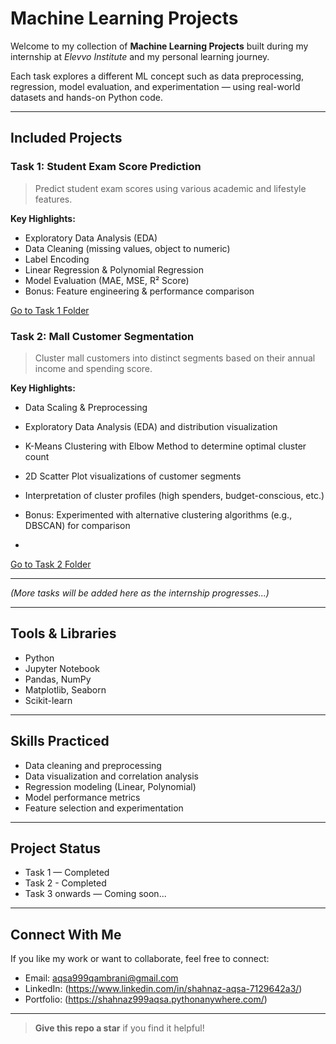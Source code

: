 #  Machine Learning Projects

Welcome to my collection of **Machine Learning Projects** built during my internship at *Elevvo Institute* and my personal learning journey.

Each task explores a different ML concept such as data preprocessing, regression, model evaluation, and experimentation — using real-world datasets and hands-on Python code.

---

##  Included Projects

###  Task 1: Student Exam Score Prediction

> Predict student exam scores using various academic and lifestyle features.

**Key Highlights:**
- Exploratory Data Analysis (EDA)
- Data Cleaning (missing values, object to numeric)
- Label Encoding
- Linear Regression & Polynomial Regression
- Model Evaluation (MAE, MSE, R² Score)
- Bonus: Feature engineering & performance comparison

 [Go to Task 1 Folder](./StudentScorePrediction)

### Task 2: Mall Customer Segmentation
> Cluster mall customers into distinct segments based on their annual income and spending score.

**Key Highlights:**

- Data Scaling & Preprocessing

- Exploratory Data Analysis (EDA) and distribution visualization

- K-Means Clustering with Elbow Method to determine optimal cluster count

- 2D Scatter Plot visualizations of customer segments

- Interpretation of cluster profiles (high spenders, budget-conscious, etc.)

- Bonus: Experimented with alternative clustering algorithms (e.g., DBSCAN) for comparison
- 
 [Go to Task 2 Folder](./MallCustomerSegmentation)

---

*(More tasks will be added here as the internship progresses...)*

---

##  Tools & Libraries

- Python
- Jupyter Notebook
- Pandas, NumPy
- Matplotlib, Seaborn
- Scikit-learn

---

##  Skills Practiced

- Data cleaning and preprocessing
- Data visualization and correlation analysis
- Regression modeling (Linear, Polynomial)
- Model performance metrics
- Feature selection and experimentation

---

##  Project Status

- Task 1 — Completed
- Task 2 - Completed
- Task 3 onwards — Coming soon...

---

##  Connect With Me

If you like my work or want to collaborate, feel free to connect:

-  Email: aqsa999qambrani@gmail.com  
-  LinkedIn: (https://www.linkedin.com/in/shahnaz-aqsa-7129642a3/) 
-  Portfolio: (https://shahnaz999aqsa.pythonanywhere.com/)

---

>  **Give this repo a star** if you find it helpful!

